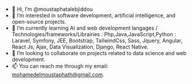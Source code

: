 - 👋 Hi, I’m @moustaphatalebjiddou
- 👀 I’m interested in software development, artificial intelligence, and open-source projects.
- 🌱 I’m currently learning AI and web development langages / Technologies/frameworks/Librairies :
      Php,Java,JavaScript,Python : Laravel, Symfony, JEE, Bootstrap, TailwindCss, Sass, Jquery, Angular, React Js, Ajax, Data Visualization, Django, React Native.
- 💞️ I’m looking to collaborate on projects related to data science and web development.
- 📫 You can reach me through my email: mohamedelmoustaphath@gmail.com.


<!---
moustaphatalebjiddou/moustaphatalebjiddou is a ✨ special ✨ repository because its `README.md` (this file) appears on your GitHub profile.
You can click the Preview link to take a look at your changes.
--->

